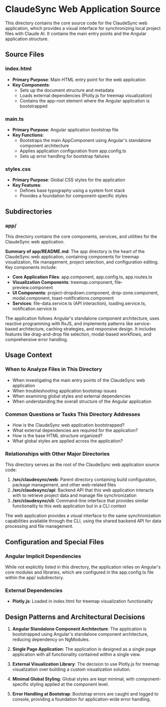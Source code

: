 # ClaudeSync Web Application Source

This directory contains the core source code for the ClaudeSync web application, which provides a visual interface for synchronizing local project files with Claude AI. It contains the main entry points and the Angular application structure.

## Source Files

### index.html
- **Primary Purpose**: Main HTML entry point for the web application
- **Key Components**: 
  - Sets up the document structure and metadata
  - Loads external dependencies (Plotly.js for treemap visualization)
  - Contains the app-root element where the Angular application is bootstrapped

### main.ts
- **Primary Purpose**: Angular application bootstrap file
- **Key Functions**: 
  - Bootstraps the main AppComponent using Angular's standalone component architecture
  - Applies application configuration from app.config.ts
  - Sets up error handling for bootstrap failures

### styles.css
- **Primary Purpose**: Global CSS styles for the application
- **Key Features**:
  - Defines base typography using a system font stack
  - Provides a foundation for component-specific styles

## Subdirectories

### app/
This directory contains the core components, services, and utilities for the ClaudeSync web application.

**Summary of app/README.md**: 
The app directory is the heart of the ClaudeSync web application, containing components for treemap visualization, file management, project selection, and configuration editing. Key components include:
- **Core Application Files**: app.component, app.config.ts, app.routes.ts
- **Visualization Components**: treemap.component, file-preview.component
- **UI Components**: project-dropdown.component, drop-zone.component, modal.component, toast-notifications.component
- **Services**: file-data.service.ts (API interaction), loading.service.ts, notification.service.ts

The application follows Angular's standalone component architecture, uses reactive programming with RxJS, and implements patterns like service-based architecture, caching strategies, and responsive design. It includes features like drag-and-drop file selection, modal-based workflows, and comprehensive error handling.

## Usage Context

### When to Analyze Files in This Directory
- When investigating the main entry points of the ClaudeSync web application
- When troubleshooting application bootstrap issues
- When examining global styles and external dependencies
- When understanding the overall structure of the Angular application

### Common Questions or Tasks This Directory Addresses
- How is the ClaudeSync web application bootstrapped?
- What external dependencies are required for the application?
- How is the base HTML structure organized?
- What global styles are applied across the application?

### Relationships with Other Major Directories
This directory serves as the root of the ClaudeSync web application source code:

1. **/src/claudesync/web**: Parent directory containing build configuration, package management, and other web-related files
2. **/src/claudesync/api**: Backend API that this web application interacts with to retrieve project data and manage file synchronization
3. **/src/claudesync/cli**: Command-line interface that provides similar functionality to this web application but in a CLI context

The web application provides a visual interface to the same synchronization capabilities available through the CLI, using the shared backend API for data processing and file management.

## Configuration and Special Files

### Angular Implicit Dependencies
While not explicitly listed in this directory, the application relies on Angular's core modules and libraries, which are configured in the app.config.ts file within the app/ subdirectory.

### External Dependencies
- **Plotly.js**: Loaded in index.html for treemap visualization functionality

## Design Patterns and Architectural Decisions

1. **Angular Standalone Component Architecture**: The application is bootstrapped using Angular's standalone component architecture, reducing dependency on NgModules.

2. **Single Page Application**: The application is designed as a single page application with all functionality contained within a single view.

3. **External Visualization Library**: The decision to use Plotly.js for treemap visualization over building a custom visualization solution.

4. **Minimal Global Styling**: Global styles are kept minimal, with component-specific styling applied at the component level.

5. **Error Handling at Bootstrap**: Bootstrap errors are caught and logged to console, providing a foundation for application-wide error handling.
